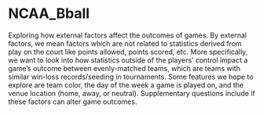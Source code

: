 # NCAA_Bball
Exploring how external factors affect the outcomes of games. By external factors, we mean factors which are not related to statistics derived from play on the court like points allowed, points scored, etc. More specifically, we want to look into how statistics outside of the players’ control impact a game’s outcome between evenly-matched teams, which are teams with similar win-loss records/seeding in tournaments.   Some features we hope to explore are team color, the day of the week a game is played on, and the venue location (home, away, or neutral). Supplementary questions include if these factors can alter game outcomes.
